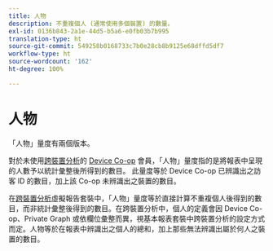 ```yaml
---
title: 人物
description: 不重複個人 (通常使用多個裝置) 的數量。
exl-id: 0136b843-2a1e-44d5-b5a6-e0fb03b7b995
translation-type: ht
source-git-commit: 549258b0168733c7b0e28cb8b9125e68dffd5df7
workflow-type: ht
source-wordcount: '162'
ht-degree: 100%

---
```


# 人物

「人物」量度有兩個版本。

對於未使用[跨裝置分析](../cda/overview.md)的 [Device Co-op](https://docs.adobe.com/content/help/zh-Hant/device-co-op/using/data/people.html) 會員，「人物」量度指的是將報表中呈現的人數予以統計彙整後所得到的數目。 此量度等於 Device Co-op 已辨識出之訪客 ID 的數目，加上該 Co-op 未辨識出之裝置的數目。

在[跨裝置分析](../cda/overview.md)虛擬報告套裝中，「人物」量度等於直接計算不重複個人後得到的數目，而非統計彙整後得到的數目。在跨裝置分析中，個人的定義會因 Device Co-op、Private Graph 或依欄位彙整而異，視基本報表套裝中跨裝置分析的設定方式而定。人物等於在報表中辨識出之個人的總和，加上那些無法辨識出屬於何人之裝置的數目。
